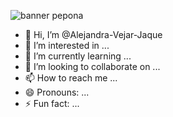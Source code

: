 
![banner pepona](https://github.com/user-attachments/assets/9e6586c8-b4fc-4010-85ec-d8546d478fd2)


- 👋 Hi, I’m @Alejandra-Vejar-Jaque
- 👀 I’m interested in ...
- 🌱 I’m currently learning ...
- 💞️ I’m looking to collaborate on ...
- 📫 How to reach me ...
- 😄 Pronouns: ...
- ⚡ Fun fact: ...

<!---
Alejandra-Vejar-Jaque/Alejandra-Vejar-Jaque is a ✨ special ✨ repository because its `README.md` (this file) appears on your GitHub profile.
You can click the Preview link to take a look at your changes.
--->

